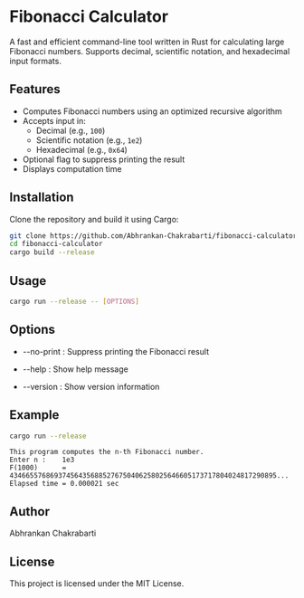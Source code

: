 # Fibonacci Calculator

A fast and efficient command-line tool written in Rust for calculating large Fibonacci numbers. Supports decimal, scientific notation, and hexadecimal input formats.

## Features

- Computes Fibonacci numbers using an optimized recursive algorithm
- Accepts input in:
  - Decimal (e.g., `100`)
  - Scientific notation (e.g., `1e2`)
  - Hexadecimal (e.g., `0x64`)
- Optional flag to suppress printing the result
- Displays computation time

## Installation

Clone the repository and build it using Cargo:

```bash
git clone https://github.com/Abhrankan-Chakrabarti/fibonacci-calculator.git
cd fibonacci-calculator
cargo build --release
```

## Usage

```bash
cargo run --release -- [OPTIONS]
```

## Options

- --no-print : Suppress printing the Fibonacci result

- --help     : Show help message

- --version  : Show version information


## Example

```bash
cargo run --release
```

```
This program computes the n-th Fibonacci number.
Enter n :    1e3
F(1000)      = 434665576869374564356885276750406258025646605173717804024817290895...
Elapsed time = 0.000021 sec
```

## Author

Abhrankan Chakrabarti

## License

This project is licensed under the MIT License.
